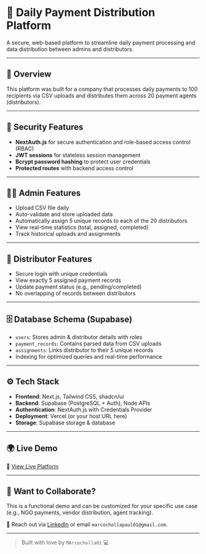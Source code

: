 # 💸 Daily Payment Distribution Platform

A secure, web-based platform to streamline daily payment processing and data distribution between admins and distributors.

---

## 🚀 Overview

This platform was built for a company that processes daily payments to 100 recipients via CSV uploads and distributes them across 20 payment agents (distributors).

---

## 🔐 Security Features

- **NextAuth.js** for secure authentication and role-based access control (RBAC)
- **JWT sessions** for stateless session management
- **Bcrypt password hashing** to protect user credentials
- **Protected routes** with backend access control

---

## 👨‍💼 Admin Features

- Upload CSV file daily
- Auto-validate and store uploaded data
- Automatically assign 5 unique records to each of the 20 distributors
- View real-time statistics (total, assigned, completed)
- Track historical uploads and assignments

---

## 👥 Distributor Features

- Secure login with unique credentials
- View exactly 5 assigned payment records
- Update payment status (e.g., pending/completed)
- No overlapping of records between distributors

---

## 🗄️ Database Schema (Supabase)

- `users`: Stores admin & distributor details with roles
- `payment_records`: Contains parsed data from CSV uploads
- `assignments`: Links distributor to their 5 unique records
- Indexing for optimized queries and real-time performance

---

## ⚙️ Tech Stack

- **Frontend**: Next.js, Tailwind CSS, shadcn/ui
- **Backend**: Supabase (PostgreSQL + Auth), Node APIs
- **Authentication**: NextAuth.js with Credentials Provider
- **Deployment**: Vercel (or your host URL here)
- **Storage**: Supabase storage & database

---

## 🌍 Live Demo

🔗 [View Live Platform](https://your-live-link.com)

---

## 📩 Want to Collaborate?

This is a functional demo and can be customized for your specific use case (e.g., NGO payments, vendor distribution, agent tracking).

📧 Reach out via [LinkedIn](https://linkedin.com/in/marcocholla) or email `marcochollapaul01@gmail.com`.

---

> Built with love by `MArcocholla01` 💻
